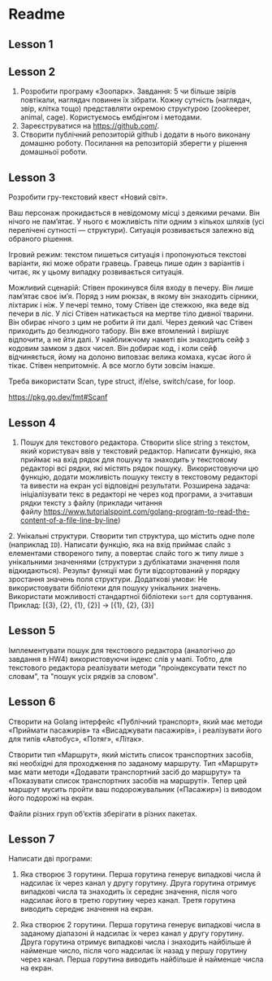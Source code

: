 # Readme 

## Lesson 1

## Lesson 2

1. Розробити програму «Зоопарк».
Завдання: 5 чи більше звірів повтікали, наглядач повинен їх зібрати. Кожну сутність (наглядач, звір, клітка тощо) представляти окремою структурою (zookeeper, animal, cage). Користуємось ембдінгом і методами.
2. Зареєструватися на https://github.com/.
3. Створити публічний репозиторій github і додати в нього виконану домашню роботу. Посилання на репозиторій зберегти у рішення домашньої роботи.

## Lesson 3

Розробити гру-текстовий квест «Новий світ».

Ваш персонаж прокидається в невідомому місці з деякими речами. Він нічого не памʼятає. У нього є можливість піти одним з кількох шляхів (усі перелічені сутності — структури). Ситуація розвивається залежно від обраного рішення.

Ігровий режим: текстом пишеться ситуація і пропонуються текстові варіанти, які може обрати гравець. Гравець пише один з варіантів і читає, як у цьому випадку розвивається ситуація.

Можливий сценарій:
Стівен прокинувся біля входу в печеру.
Він лише памʼятає своє імʼя.
Поряд з ним рюкзак, в якому він знаходить сірники, ліхтарик і ніж.
У печері темно, тому Стівен іде стежкою, яка веде від печери в ліс.
У лісі Стівен натикається на мертве тіло дивної тварини. Він обирає нічого з цим не робити й іти далі.
Через деякий час Стівен приходить до безлюдного табору. Він вже втомлений і вирішує відпочити, а не йти далі.
У найближчому наметі він знаходить сейф з кодовим замком з двох чисел.
Він добирає код, і коли сейф відчиняється, йому на долоню виповзає велика комаха, кусає його й тікає.
Стівен непритомніє. А все могло бути зовсім інакше.

Треба використати Scan, type struct, if/else, switch/case, for loop.

https://pkg.go.dev/fmt#Scanf

## Lesson 4

1. Пошук для текстового редактора. Створити slice string з текстом, який користувач ввів у текстовий редактор. Написати функцію, яка приймає на вхід рядок для пошуку та знаходить у текстовому редакторі всі рядки, які містять рядок пошуку.  Використовуючи цю функцію, додати можливість пошуку тексту в текстовому редакторі та вивести на екран усі відповідні результати. Розширена задача: ініціалізувати текс в редакторі не через код програми, а зчитавши рядки тексту з файлу (приклади читання файлу https://www.tutorialspoint.com/golang-program-to-read-the-content-of-a-file-line-by-line)

2. Унікальні структури. Створити тип структура, що містить одне поле (наприклад `ID`). Написати функцію, яка на вхід приймає слайс з елементами створеного типу, а повертає слайс того ж типу лише з унікальними значеннями (структури з дублікатами значення поля відкидаються). Результ функції має бути відсортований у порядку зростання значень поля структури. Додаткові умови: Не використовувати бібліотеки для пошуку унікальних значень. Використати можливості стандартної бібліотеки `sort` для сортування. Приклад: [{3}, {2}, {1}, {2}] -> [{1}, {2}, {3}]

## Lesson 5

Імплементувати пошук для текстового редактора (аналогічно до завдання в HW4) використовуючи індекс слів у мапі. Тобто, для текстового редактора реалізувати методи "проіндексувати текст по словам", та "пошук усіх рядків за словом".

## Lesson 6

Створити на Golang інтерфейс «Публічний транспорт», який має методи «Приймати пасажирів» та «Висаджувати пасажирів», і реалізувати його для типів «Автобус», «Потяг», «Літак».

Створити тип «Маршрут», який містить список транспортних засобів, які необхідні для проходження по заданому маршруту. Тип «Маршрут» має мати методи «Додавати транспортний засіб до маршруту» та «Показувати список транспортних засобів на маршруті». Тепер цей маршрут мусить пройти ваш подорожувальник («Пасажир») із виводом його подорожі на екран.

Файли різних груп об‘єктів зберігати в різних пакетах.

## Lesson 7

Написати дві програми:

1. Яка створює 3 горутини. Перша горутина генерує випадкові числа й надсилає їх через канал у другу горутину. Друга горутина отримує випадкові числа та знаходить їх середнє значення, після чого надсилає його в третю горутину через канал. Третя горутина виводить середнє значення на екран.

2. Яка створює 2 горутини. Перша горутина генерує випадкові числа в заданому діапазоні й надсилає їх через канал у другу горутину. Друга горутина отримує випадкові числа і знаходить найбільше й найменше число, після чого надсилає їх назад у першу горутину через канал. Перша горутина виводить найбільше й найменше числа на екран.
